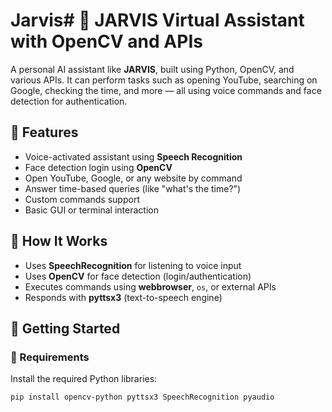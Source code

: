 # Jarvis# 🤖 JARVIS Virtual Assistant with OpenCV and APIs

A personal AI assistant like **JARVIS**, built using Python, OpenCV, and various APIs. It can perform tasks such as opening YouTube, searching on Google, checking the time, and more — all using voice commands and face detection for authentication.

## 🎯 Features

- Voice-activated assistant using **Speech Recognition**
- Face detection login using **OpenCV**
- Open YouTube, Google, or any website by command
- Answer time-based queries (like "what's the time?")
- Custom commands support
- Basic GUI or terminal interaction

## 🧠 How It Works

- Uses **SpeechRecognition** for listening to voice input
- Uses **OpenCV** for face detection (login/authentication)
- Executes commands using **webbrowser**, `os`, or external APIs
- Responds with **pyttsx3** (text-to-speech engine)

## 🚀 Getting Started

### 🔧 Requirements

Install the required Python libraries:

```bash
pip install opencv-python pyttsx3 SpeechRecognition pyaudio
